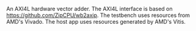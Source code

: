 An AXI4L hardware vector adder.
The AXI4L interface is based on https://github.com/ZipCPU/wb2axip.
The testbench uses resources from AMD's Vivado.
The host app uses resources generated by AMD's Vitis.
